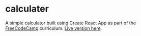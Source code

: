# calculater
A simple calculator built using Create React App as part of the [FreeCodeCamp](https://beta.freecodecamp.org/en/challenges/front-end-frameworks-projects/build-a-javascript-calculator) curriculum. [Live version here](https://codepen.io/LauraBrandt/pen/dZxOzE).
